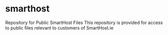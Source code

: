 # smarthost
Repository for Public SmartHost Files
This repository is provided for access to public files relevant to customers of SmartHost.ie
